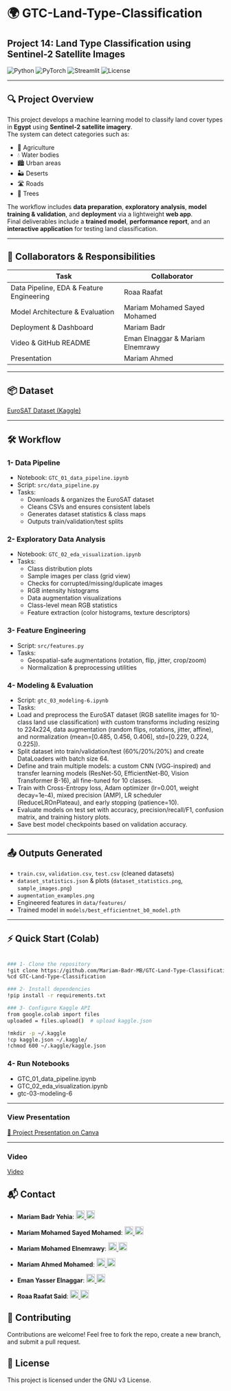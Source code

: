 # 🌍 GTC-Land-Type-Classification
## Project 14: Land Type Classification using Sentinel-2 Satellite Images

![Python](https://img.shields.io/badge/Python-3.10-blue?style=flat-square)
![PyTorch](https://img.shields.io/badge/PyTorch-2.1-red?style=flat-square)
![Streamlit](https://img.shields.io/badge/Streamlit-1.28-orange?style=flat-square)
![License](https://img.shields.io/badge/License-MIT-green?style=flat-square)

---

## 🔍 Project Overview
This project develops a machine learning model to classify land cover types in **Egypt** using **Sentinel-2 satellite imagery**.  
The system can detect categories such as:

- 🌾 Agriculture  
- 💧 Water bodies  
- 🏙️ Urban areas  
- 🏜️ Deserts  
- 🛣️ Roads  
- 🌳 Trees

The workflow includes **data preparation**, **exploratory analysis**, **model training & validation**, and **deployment** via a lightweight **web app**.  
Final deliverables include a **trained model**, **performance report**, and an **interactive application** for testing land classification.

---

## 👥 Collaborators & Responsibilities
| Task | Collaborator |
|------|-------------|
| Data Pipeline, EDA & Feature Engineering | Roaa Raafat |
| Model Architecture & Evaluation | Mariam Mohamed Sayed Mohamed |
| Deployment & Dashboard | Mariam Badr |
| Video & GitHub README | Eman Elnaggar & Mariam Elnemrawy |
| Presentation | Mariam Ahmed |

---

## 📦 Dataset
[EuroSAT Dataset (Kaggle)](https://www.kaggle.com/datasets/apollo2506/eurosat-dataset)

---

## 🛠️ Workflow

### 1- Data Pipeline
- Notebook: `GTC_01_data_pipeline.ipynb`  
- Script: `src/data_pipeline.py`  
- Tasks:
  - Downloads & organizes the EuroSAT dataset  
  - Cleans CSVs and ensures consistent labels  
  - Generates dataset statistics & class maps  
  - Outputs train/validation/test splits  

### 2- Exploratory Data Analysis
- Notebook: `GTC_02_eda_visualization.ipynb`  
- Tasks:
  - Class distribution plots  
  - Sample images per class (grid view)  
  - Checks for corrupted/missing/duplicate images  
  - RGB intensity histograms  
  - Data augmentation visualizations  
  - Class-level mean RGB statistics  
  - Feature extraction (color histograms, texture descriptors)  

### 3- Feature Engineering
- Script: `src/features.py`  
- Tasks:
  - Geospatial-safe augmentations (rotation, flip, jitter, crop/zoom)  
  - Normalization & preprocessing utilities  
### 4- Modeling & Evaluation 
- Script: `gtc_03_modeling-6.ipynb`  
- Tasks:
-  Load and preprocess the EuroSAT dataset (RGB satellite images for 10-class land use classification) with custom transforms including resizing to 224x224, data augmentation (random flips, rotations, jitter, affine), and normalization (mean=[0.485, 0.456, 0.406], std=[0.229, 0.224, 0.225]).
-  Split dataset into train/validation/test (60%/20%/20%) and create DataLoaders with batch size 64.
-  Define and train multiple models: a custom CNN (VGG-inspired) and transfer learning models (ResNet-50, EfficientNet-B0, Vision Transformer B-16), all fine-tuned for 10 classes.
-  Train with Cross-Entropy loss, Adam optimizer (lr=0.001, weight decay=1e-4), mixed precision (AMP), LR scheduler (ReduceLROnPlateau), and early stopping (patience=10).
-  Evaluate models on test set with accuracy, precision/recall/F1, confusion matrix, and training history plots.
-  Save best model checkpoints based on validation accuracy.

---

## 📤 Outputs Generated
- `train.csv`, `validation.csv`, `test.csv` (cleaned datasets)  
- `dataset_statistics.json` & plots (`dataset_statistics.png`, `sample_images.png`)  
- `augmentation_examples.png`  
- Engineered features in `data/features/`
- Trained model in `models/best_efficientnet_b0_model.pth`
---

## ⚡ Quick Start (Colab)
```bash

### 1- Clone the repository
!git clone https://github.com/Mariam-Badr-MB/GTC-Land-Type-Classification.git
%cd GTC-Land-Type-Classification

### 2- Install dependencies
!pip install -r requirements.txt

### 3- Configure Kaggle API
from google.colab import files
uploaded = files.upload()  # upload kaggle.json

!mkdir -p ~/.kaggle
!cp kaggle.json ~/.kaggle/
!chmod 600 ~/.kaggle/kaggle.json

```

### 4- Run Notebooks
 - GTC_01_data_pipeline.ipynb
 - GTC_02_eda_visualization.ipynb
 - gtc-03-modeling-6
--- 

###  View Presentation
[🎨 Project Presentation on Canva](https://www.canva.com/design/DAG0Dh60JoA/yx_ZVqEv5-SEXtxBMFXqUg/edit?utm_content=DAG0Dh60JoA&utm_campaign=designshare&utm_medium=link2&utm_source=sharebutton)

---

### Video
[Video](https://drive.google.com/drive/folders/1MuOkc2Cf2UQxZ_B1YSrYcX7EPpZchhYe?usp=sharing)

## 📬 Contact
- **Mariam Badr Yehia**: 
  <a href="https://github.com/Mariam-Badr-MB" target="_blank">
    <img src="https://cdn.jsdelivr.net/npm/simple-icons@v9/icons/github.svg" alt="GitHub" width="20"/>
  </a>
  <a href="https://www.linkedin.com/in/mariambadr13/" target="_blank">
    <img src="https://cdn.jsdelivr.net/npm/simple-icons@v9/icons/linkedin.svg" alt="LinkedIn" width="20"/>
  </a>

- **Mariam Mohamed Sayed Mohamed**: 
  <a href="https://github.com/mariam-29" target="_blank">
    <img src="https://cdn.jsdelivr.net/npm/simple-icons@v9/icons/github.svg" alt="GitHub" width="20"/>
  </a>
  <a href="https://www.linkedin.com/in/mariam-elsherif-a61098353/" target="_blank">
    <img src="https://cdn.jsdelivr.net/npm/simple-icons@v9/icons/linkedin.svg" alt="LinkedIn" width="20"/>
  </a>

- **Mariam Mohamed Elnemrawy**: 
  <a href="https://github.com/mariamelnemrawy" target="_blank">
    <img src="https://cdn.jsdelivr.net/npm/simple-icons@v9/icons/github.svg" alt="GitHub" width="20"/>
  </a>
  <a href="https://www.linkedin.com/in/mariam-elnemrawy-0213b92b5?utm_source=share&utm_campaign=share_via&utm_content=profile&utm_medium=ios_app" target="_blank">
    <img src="https://cdn.jsdelivr.net/npm/simple-icons@v9/icons/linkedin.svg" alt="LinkedIn" width="20"/>
  </a>

- **Mariam Ahmed Mohamed**: 
  <a href="https://github.com/engmariamahmed04" target="_blank">
    <img src="https://cdn.jsdelivr.net/npm/simple-icons@v9/icons/github.svg" alt="GitHub" width="20"/>
  </a>
  <a href="https://www.linkedin.com/in/mariam-a-hassan/" target="_blank">
    <img src="https://cdn.jsdelivr.net/npm/simple-icons@v9/icons/linkedin.svg" alt="LinkedIn" width="20"/>
  </a>

- **Eman Yasser Elnaggar**: 
  <a href="https://github.com/Eman-elnagggar/" target="_blank">
    <img src="https://cdn.jsdelivr.net/npm/simple-icons@v9/icons/github.svg" alt="GitHub" width="20"/>
  </a>
  <a href="https://www.linkedin.com/in/eman-elnaggar-6529a72b8/" target="_blank">
    <img src="https://cdn.jsdelivr.net/npm/simple-icons@v9/icons/linkedin.svg" alt="LinkedIn" width="20"/>
  </a>

- **Roaa Raafat Said**: 
  <a href="https://github.com/roaa-838" target="_blank">
    <img src="https://cdn.jsdelivr.net/npm/simple-icons@v9/icons/github.svg" alt="GitHub" width="20"/>
  </a>
  <a href="https://www.linkedin.com/in/roaa-raafat" target="_blank">
    <img src="https://cdn.jsdelivr.net/npm/simple-icons@v9/icons/linkedin.svg" alt="LinkedIn" width="20"/>
  </a>

## 🤝 Contributing
Contributions are welcome! Feel free to fork the repo, create a new branch, and submit a pull request.

## 📜 License
This project is licensed under the GNU v3 License.
